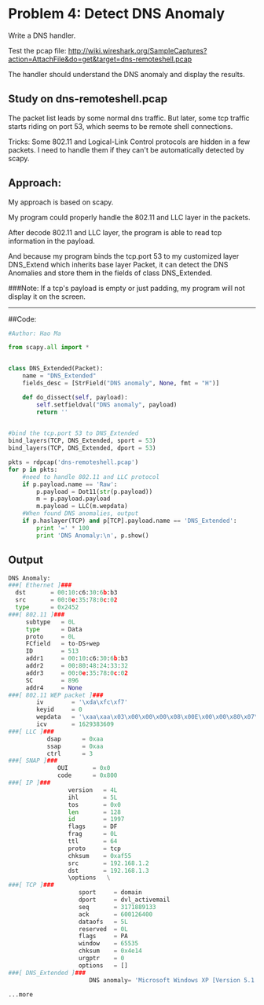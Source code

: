 Problem 4: Detect DNS Anomaly
===================

Write a DNS handler.

Test the pcap file: http://wiki.wireshark.org/SampleCaptures?action=AttachFile&do=get&target=dns-remoteshell.pcap

The handler should understand the DNS anomaly and display the results.

Study on dns-remoteshell.pcap
----
The packet list leads by some normal dns traffic.
But later, some tcp traffic starts riding on port 53, which seems to be remote shell connections.

Tricks:
Some 802.11 and Logical-Link Control protocols are hidden in a few packets. 
I need to handle them if they can't be automatically detected by scapy.


Approach:
----
My approach is based on scapy.

My program could properly handle the 802.11 and LLC layer in the packets.

After decode 802.11 and LLC layer, the program is able to read tcp information in the payload.

And because my program binds the tcp.port 53 to my customized layer DNS\_Extend which inherits base layer Packet, it can detect the DNS Anomalies and store them in the fields of class DNS\_Extended.

###Note:
If a tcp's payload is empty or just padding, my program will not display it on the screen.

---

##Code:
```python
#Author: Hao Ma

from scapy.all import *


class DNS_Extended(Packet):
	name = "DNS_Extended"
	fields_desc = [StrField("DNS anomaly", None, fmt = "H")]

	def do_dissect(self, payload):
		self.setfieldval("DNS anomaly", payload)
		return ''

			
#bind the tcp.port 53 to DNS_Extended
bind_layers(TCP, DNS_Extended, sport = 53)
bind_layers(TCP, DNS_Extended, dport = 53)

pkts = rdpcap('dns-remoteshell.pcap')
for p in pkts:
	#need to handle 802.11 and LLC protocol
	if p.payload.name == 'Raw':
		p.payload = Dot11(str(p.payload))
		m = p.payload.payload
		m.payload = LLC(m.wepdata)
	#When found DNS anomalies, output
	if p.haslayer(TCP) and p[TCP].payload.name == 'DNS_Extended':
		print '=' * 100
		print 'DNS Anomaly:\n', p.show()

```

## Output
```python
DNS Anomaly:
###[ Ethernet ]###
  dst       = 00:10:c6:30:6b:b3
  src       = 00:0e:35:78:0c:02
  type      = 0x2452
###[ 802.11 ]###
     subtype   = 0L
     type      = Data
     proto     = 0L
     FCfield   = to-DS+wep
     ID        = 513
     addr1     = 00:10:c6:30:6b:b3
     addr2     = 00:80:48:24:33:32
     addr3     = 00:0e:35:78:0c:02
     SC        = 896
     addr4     = None
###[ 802.11 WEP packet ]###
        iv        = '\xda\xfc\xf7'
        keyid     = 0
        wepdata   = '\xaa\xaa\x03\x00\x00\x00\x08\x00E\x00\x00\x80\x07\xcd@\x00@\x06\xafU\xc0\xa8\x01\x02\xc0\xa8\x01\x03\x005\x05t\xbd\x0f/\xed#\xc53\xc0P\x18\xff\xffN\x14\x00\x00Microsoft Windows XP [Version 5.1.2600]\r\n(C) Copyright 1985-2001 Microsoft Corp.\r\n\r\nC:\\>'
        icv       = 1629383609
###[ LLC ]###
           dsap      = 0xaa
           ssap      = 0xaa
           ctrl      = 3
###[ SNAP ]###
              OUI       = 0x0
              code      = 0x800
###[ IP ]###
                 version   = 4L
                 ihl       = 5L
                 tos       = 0x0
                 len       = 128
                 id        = 1997
                 flags     = DF
                 frag      = 0L
                 ttl       = 64
                 proto     = tcp
                 chksum    = 0xaf55
                 src       = 192.168.1.2
                 dst       = 192.168.1.3
                 \options   \
###[ TCP ]###
                    sport     = domain
                    dport     = dvl_activemail
                    seq       = 3171889133
                    ack       = 600126400
                    dataofs   = 5L
                    reserved  = 0L
                    flags     = PA
                    window    = 65535
                    chksum    = 0x4e14
                    urgptr    = 0
                    options   = []
###[ DNS_Extended ]###
                       DNS anomaly= 'Microsoft Windows XP [Version 5.1.2600]\r\n(C) Copyright 1985-2001 Microsoft Corp.\r\n\r\nC:\\>'
                       
...more
                       
```

